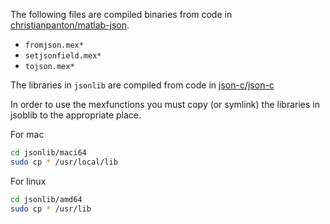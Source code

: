The following files are compiled binaries from code in [christianpanton/matlab-json](https://github.com/christianpanton/matlab-json.git).
* `fromjson.mex*`
* `setjsonfield.mex*`
* `tojson.mex*`

The libraries in `jsonlib` are compiled from code in [json-c/json-c](https://github.com/json-c/json-c)

In order to use the mexfunctions you must copy (or symlink) the libraries in jsoblib to the appropriate place.

For mac
```bash
cd jsonlib/maci64
sudo cp * /usr/local/lib
```

For linux
```bash
cd jsonlib/amd64
sudo cp * /usr/lib
```


